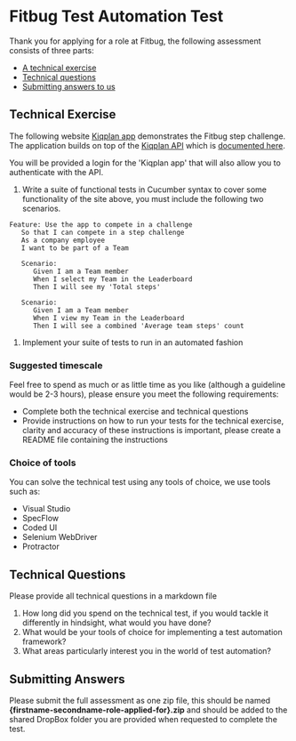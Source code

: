 # Fitbug Test Automation Test

Thank you for applying for a role at Fitbug, the following assessment consists of three parts:

* [A technical exercise](#technical-exercise) 
* [Technical questions](#technical-questions)
* [Submitting answers to us](#submitting-answers)

## Technical Exercise

The following website [Kiqplan app](http://test.my.kiqplan.com/fitbugdemo/game/fitbug-step-challenge/app) demonstrates the Fitbug step challenge. The application builds on top of the [Kiqplan API](http://test.kiqplan.com/api/v2/) which is [documented here](http://test.kiqplan.com/documentation/v2/). 

You will be provided a login for the 'Kiqplan app' that will also allow you to authenticate with the API. 

1. Write a suite of functional tests in Cucumber syntax to cover some functionality of the site above, you must include the following two scenarios.

```
Feature: Use the app to compete in a challenge
   So that I can compete in a step challenge
   As a company employee
   I want to be part of a Team

   Scenario:
      Given I am a Team member
      When I select my Team in the Leaderboard 
      Then I will see my 'Total steps'
	  
   Scenario:
      Given I am a Team member
      When I view my Team in the Leaderboard 
      Then I will see a combined 'Average team steps' count	  
```
 
1. Implement your suite of tests to run in an automated fashion

### Suggested timescale
Feel free to spend as much or as little time as you like (although a guideline would be  2-3 hours), please ensure you meet the following requirements:
* Complete both the technical exercise and technical questions
* Provide instructions on how to run your tests for the technical exercise, clarity and accuracy of these instructions is important, please create a README file containing the instructions

### Choice of tools

You can solve the technical test using any tools of choice, we use tools such as:
* Visual Studio 
* SpecFlow
* Coded UI
* Selenium WebDriver
* Protractor

## Technical Questions
Please provide all technical questions in a markdown file

1. How long did you spend on the technical test, if you would tackle it differently in hindsight, what would you have done?
1. What would be your tools of choice for implementing a test automation framework?
1. What areas particularly interest you in the world of test automation?

## Submitting Answers
Please submit the full assessment as one zip file, this should be named **{firstname-secondname-role-applied-for}.zip** and should be added to the shared DropBox folder you are provided when requested to complete the test.


